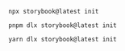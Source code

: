 ```shell renderer="common" language="js" packageManager="npx"
npx storybook@latest init
```

```shell renderer="common" language="js" packageManager="pnpm"
pnpm dlx storybook@latest init
```

```shell renderer="common" language="js" packageManager="yarn"
yarn dlx storybook@latest init
```

